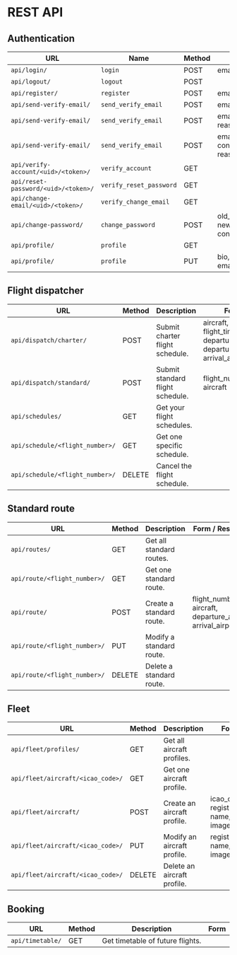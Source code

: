 # REST API
## Authentication
| URL                                 | Name                    | Method | Form                                                           |
|-------------------------------------|-------------------------|--------|----------------------------------------------------------------|
| `api/login/`                        | `login`                 | POST   | email, password                                                |
| `api/logout/`                       | `logout`                | POST   |                                                                |
| `api/register/`                     | `register`              | POST   | email, password                                                |
| `api/send-verify-email/`            | `send_verify_email`     | POST   | email, reason=`register`                                       |
| `api/send-verify-email/`            | `send_verify_email`     | POST   | email, new_email, reason=`change_email`                        |
| `api/send-verify-email/`            | `send_verify_email`     | POST   | email, new_password, confirm_password, reason=`reset_password` |
| `api/verify-account/<uid>/<token>/` | `verify_account`        | GET    |                                                                |
| `api/reset-password/<uid>/<token>/` | `verify_reset_password` | GET    |                                                                |
| `api/change-email/<uid>/<token>/`   | `verify_change_email`   | GET    |                                                                |
| `api/change-password/`              | `change_password`       | POST   | old_password, new_password, confirm_password                   |
| `api/profile/`                      | `profile`               | GET    |                                                                |
| `api/profile/`                      | `profile`               | PUT    | bio, display_name, email, receive_emails                       |

## Flight dispatcher
| URL                             | Method | Description                      | Form                                                                      |
|---------------------------------|--------|----------------------------------|---------------------------------------------------------------------------|
| `api/dispatch/charter/`         | POST   | Submit charter flight schedule.  | aircraft, flight_time, departure_time, departure_airport, arrival_airport |
| `api/dispatch/standard/`        | POST   | Submit standard flight schedule. | flight_number, aircraft                                                   |
| `api/schedules/`                | GET    | Get your flight schedules.       |                                                                           |
| `api/schedule/<flight_number>/` | GET    | Get one specific schedule.       |                                                                           |
| `api/schedule/<flight_number>/` | DELETE | Cancel the flight schedule.      |                                                                           |

## Standard route
| URL                          | Method | Description              | Form / Response                                             |
|------------------------------|--------|--------------------------|-------------------------------------------------------------|
| `api/routes/`                | GET    | Get all standard routes. |                                                             |
| `api/route/<flight_number>/` | GET    | Get one standard route.  |                                                             |
| `api/route/`                 | POST   | Create a standard route. | flight_number, aircraft, departure_airport, arrival_airport |
| `api/route/<flight_number>/` | PUT    | Modify a standard route. |                                                             |
| `api/route/<flight_number>/` | DELETE | Delete a standard route. |                                                             |

## Fleet
| URL                               | Method | Description                 | Form                                 |
|-----------------------------------|--------|-----------------------------|--------------------------------------|
| `api/fleet/profiles/`             | GET    | Get all aircraft profiles.  |                                      |
| `api/fleet/aircraft/<icao_code>/` | GET    | Get one aircraft profile.   |                                      |
| `api/fleet/aircraft/`             | POST   | Create an aircraft profile. | icao_code, registration, name, image |
| `api/fleet/aircraft/<icao_code>/` | PUT    | Modify an aircraft profile. | registration, name, image            |
| `api/fleet/aircraft/<icao_code>/` | DELETE | Delete an aircraft profile. |                                      |

## Booking
| URL              | Method | Description                      | Form |
|------------------|--------|----------------------------------|------|
| `api/timetable/` | GET    | Get timetable of future flights. |      |
